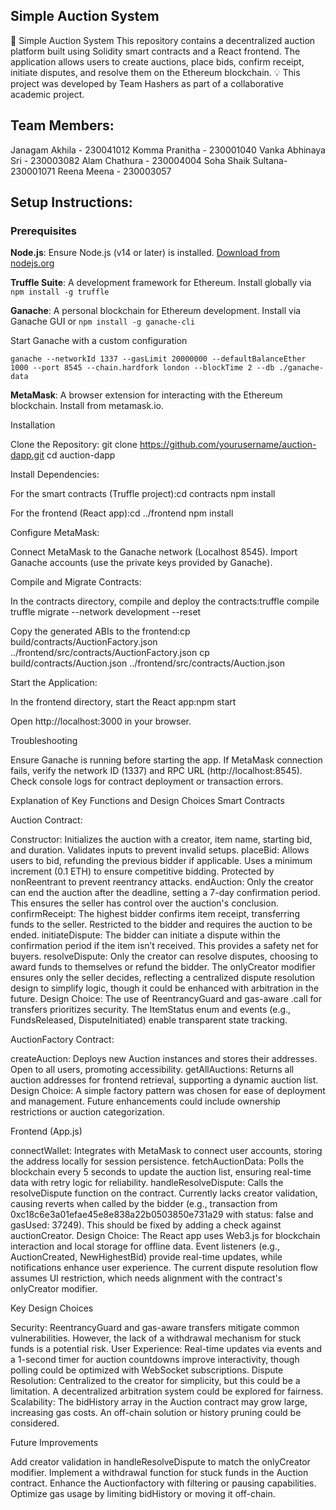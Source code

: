 ## Simple Auction System

🛒 Simple Auction System
This repository contains a decentralized auction platform built using Solidity smart contracts and a React frontend. The application allows users to create auctions, place bids, confirm receipt, initiate disputes, and resolve them on the Ethereum blockchain.
💡 This project was developed by Team Hashers as part of a collaborative academic project.
## Team Members:
Janagam Akhila - 230041012
Komma Pranitha - 230001040
Vanka Abhinaya Sri - 230003082
Alam Chathura - 230004004
Soha Shaik Sultana-230001071
Reena Meena - 230003057

 ## Setup Instructions:

### Prerequisites
**Node.js**: Ensure Node.js (v14 or later) is installed. [Download from nodejs.org](https://nodejs.org)

**Truffle Suite**: A development framework for Ethereum. Install globally via 
`npm install -g truffle`

**Ganache**: A personal blockchain for Ethereum development. Install via Ganache GUI or 
  `npm install -g ganache-cli`
  
Start Ganache with a custom configuration

`ganache --networkId 1337 --gasLimit 20000000 --defaultBalanceEther 1000 --port 8545 --chain.hardfork london --blockTime 2 --db ./ganache-data`


**MetaMask**: A browser extension for interacting with the Ethereum blockchain. Install from metamask.io.

Installation

Clone the Repository:
git clone https://github.com/yourusername/auction-dapp.git
cd auction-dapp


Install Dependencies:

For the smart contracts (Truffle project):cd contracts
npm install


For the frontend (React app):cd ../frontend
npm install




Configure MetaMask:

Connect MetaMask to the Ganache network (Localhost 8545).
Import Ganache accounts (use the private keys provided by Ganache).


Compile and Migrate Contracts:

In the contracts directory, compile and deploy the contracts:truffle compile
truffle migrate --network development --reset


Copy the generated ABIs to the frontend:cp build/contracts/AuctionFactory.json ../frontend/src/contracts/AuctionFactory.json
cp build/contracts/Auction.json ../frontend/src/contracts/Auction.json




Start the Application:

In the frontend directory, start the React app:npm start


Open http://localhost:3000 in your browser.



Troubleshooting

Ensure Ganache is running before starting the app.
If MetaMask connection fails, verify the network ID (1337) and RPC URL (http://localhost:8545).
Check console logs for contract deployment or transaction errors.

Explanation of Key Functions and Design Choices
Smart Contracts

Auction Contract:

Constructor: Initializes the auction with a creator, item name, starting bid, and duration. Validates inputs to prevent invalid setups.
placeBid: Allows users to bid, refunding the previous bidder if applicable. Uses a minimum increment (0.1 ETH) to ensure competitive bidding. Protected by nonReentrant to prevent reentrancy attacks.
endAuction: Only the creator can end the auction after the deadline, setting a 7-day confirmation period. This ensures the seller has control over the auction's conclusion.
confirmReceipt: The highest bidder confirms item receipt, transferring funds to the seller. Restricted to the bidder and requires the auction to be ended.
initiateDispute: The bidder can initiate a dispute within the confirmation period if the item isn’t received. This provides a safety net for buyers.
resolveDispute: Only the creator can resolve disputes, choosing to award funds to themselves or refund the bidder. The onlyCreator modifier ensures only the seller decides, reflecting a centralized dispute resolution design to simplify logic, though it could be enhanced with arbitration in the future.
Design Choice: The use of ReentrancyGuard and gas-aware .call for transfers prioritizes security. The ItemStatus enum and events (e.g., FundsReleased, DisputeInitiated) enable transparent state tracking.


AuctionFactory Contract:

createAuction: Deploys new Auction instances and stores their addresses. Open to all users, promoting accessibility.
getAllAuctions: Returns all auction addresses for frontend retrieval, supporting a dynamic auction list.
Design Choice: A simple factory pattern was chosen for ease of deployment and management. Future enhancements could include ownership restrictions or auction categorization.



Frontend (App.js)

connectWallet: Integrates with MetaMask to connect user accounts, storing the address locally for session persistence.
fetchAuctionData: Polls the blockchain every 5 seconds to update the auction list, ensuring real-time data with retry logic for reliability.
handleResolveDispute: Calls the resolveDispute function on the contract. Currently lacks creator validation, causing reverts when called by the bidder (e.g., transaction from 0xc18c6e3a01efae45e8e838a22b0503850e731a29 with status: false and gasUsed: 37249). This should be fixed by adding a check against auctionCreator.
Design Choice: The React app uses Web3.js for blockchain interaction and local storage for offline data. Event listeners (e.g., AuctionCreated, NewHighestBid) provide real-time updates, while notifications enhance user experience. The current dispute resolution flow assumes UI restriction, which needs alignment with the contract's onlyCreator modifier.

Key Design Choices

Security: ReentrancyGuard and gas-aware transfers mitigate common vulnerabilities. However, the lack of a withdrawal mechanism for stuck funds is a potential risk.
User Experience: Real-time updates via events and a 1-second timer for auction countdowns improve interactivity, though polling could be optimized with WebSocket subscriptions.
Dispute Resolution: Centralized to the creator for simplicity, but this could be a limitation. A decentralized arbitration system could be explored for fairness.
Scalability: The bidHistory array in the Auction contract may grow large, increasing gas costs. An off-chain solution or history pruning could be considered.

Future Improvements

Add creator validation in handleResolveDispute to match the onlyCreator modifier.
Implement a withdrawal function for stuck funds in the Auction contract.
Enhance the Auctionfactory with filtering or pausing capabilities.
Optimize gas usage by limiting bidHistory or moving it off-chain.

